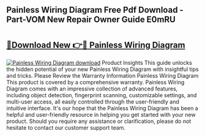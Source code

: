## Painless Wiring Diagram Free Pdf Download - Part-VOM New Repair Owner Guide E0mRU

# <h2><a href="http://dfmo3jj.blite.top/?on=Painless+Wiring+Diagram">🔗Download New 👉🔴 Painless Wiring Diagram</a></h2>

[![Painless Wiring Diagram download](https://i.imgur.com/lujVjoI.png)](http://dfmo3jj.blite.top/?on=Painless+Wiring+Diagram)
Product Insights This guide unlocks the hidden potential of your new Painless Wiring Diagram with insightful tips and tricks. Please Review the Warranty Information Painless Wiring Diagram This product is covered by a comprehensive warranty. Painless Wiring Diagram comes with an impressive collection of advanced features, including object detection, fingerprint scanning, customizable settings, and multi-user access, all easily controlled through the user-friendly and intuitive interface. It's our hope that the Painless Wiring Diagram has been a helpful and user-friendly resource in helping you get started with your new product. Should you require any assistance or clarification, please do not hesitate to contact our customer support team.
